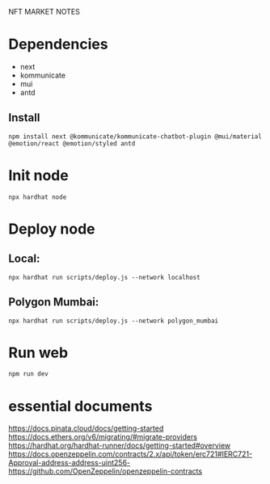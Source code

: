 NFT MARKET NOTES
# Dependencies
- next
- kommunicate
- mui
- antd
## Install
```shell
npm install next @kommunicate/kommunicate-chatbot-plugin @mui/material @emotion/react @emotion/styled antd
```

# Init node
```shell
npx hardhat node 
```

# Deploy node
## Local: 
```shell
npx hardhat run scripts/deploy.js --network localhost
```

## Polygon Mumbai: 
```shell
npx hardhat run scripts/deploy.js --network polygon_mumbai
```

# Run web
```shell
npm run dev
```

# essential documents
https://docs.pinata.cloud/docs/getting-started
https://docs.ethers.org/v6/migrating/#migrate-providers
https://hardhat.org/hardhat-runner/docs/getting-started#overview
https://docs.openzeppelin.com/contracts/2.x/api/token/erc721#IERC721-Approval-address-address-uint256-
https://github.com/OpenZeppelin/openzeppelin-contracts

